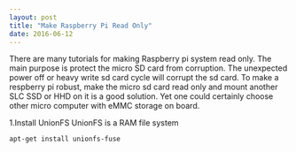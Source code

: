```yaml
---
layout: post
title: "Make Raspberry Pi Read Only"
date: 2016-06-12
---
```



There are many tutorials for making Raspberry pi system read only. The main purpose is protect the micro SD card from corruption. The unexpected power off or heavy write sd card cycle will corrupt the sd card. To make a respberry pi robust, make the micro sd card read only and mount another SLC SSD or HHD on it is a good solution. Yet one could certainly choose other micro computer with eMMC storage on board.

1.Install UnionFS
UnionFS is a RAM file system
```
apt-get install unionfs-fuse
```
